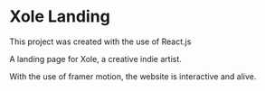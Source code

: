 # Xole Landing

This project was created with the use of React.js

A landing page for Xole, a creative indie artist.

With the use of framer motion, the website is interactive and alive.

